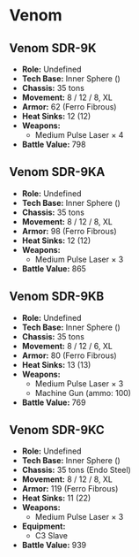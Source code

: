 # Venom
## Venom SDR-9K
- **Role:** Undefined
- **Tech Base:** Inner Sphere ()
- **Chassis:** 35 tons
- **Movement:** 8 / 12 / 8, XL
- **Armor:** 62 (Ferro Fibrous)
- **Heat Sinks:** 12 (12)
- **Weapons:**
  - Medium Pulse Laser × 4
- **Battle Value:** 798

## Venom SDR-9KA
- **Role:** Undefined
- **Tech Base:** Inner Sphere ()
- **Chassis:** 35 tons
- **Movement:** 8 / 12 / 8, XL
- **Armor:** 98 (Ferro Fibrous)
- **Heat Sinks:** 12 (12)
- **Weapons:**
  - Medium Pulse Laser × 3
- **Battle Value:** 865

## Venom SDR-9KB
- **Role:** Undefined
- **Tech Base:** Inner Sphere ()
- **Chassis:** 35 tons
- **Movement:** 8 / 12 / 6, XL
- **Armor:** 80 (Ferro Fibrous)
- **Heat Sinks:** 13 (13)
- **Weapons:**
  - Medium Pulse Laser × 3
  - Machine Gun (ammo: 100)
- **Battle Value:** 769

## Venom SDR-9KC
- **Role:** Undefined
- **Tech Base:** Inner Sphere ()
- **Chassis:** 35 tons (Endo Steel)
- **Movement:** 8 / 12 / 8, XL
- **Armor:** 119 (Ferro Fibrous)
- **Heat Sinks:** 11 (22)
- **Weapons:**
  - Medium Pulse Laser × 3
- **Equipment:**
  - C3 Slave
- **Battle Value:** 939

